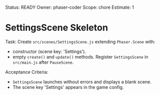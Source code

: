 Status: READY
Owner: phaser-coder
Scope: chore
Estimate: 1

# SettingsScene Skeleton

Task: Create `src/scenes/SettingsScene.js` extending `Phaser.Scene` with:
  - constructor (scene key: 'Settings').
  - empty `create()` and `update()` methods.
Register `SettingsScene` in `src/main.js` after `PauseScene`.

Acceptance Criteria:
- `SettingsScene` launches without errors and displays a blank scene.
- The scene key 'Settings' appears in the game config.